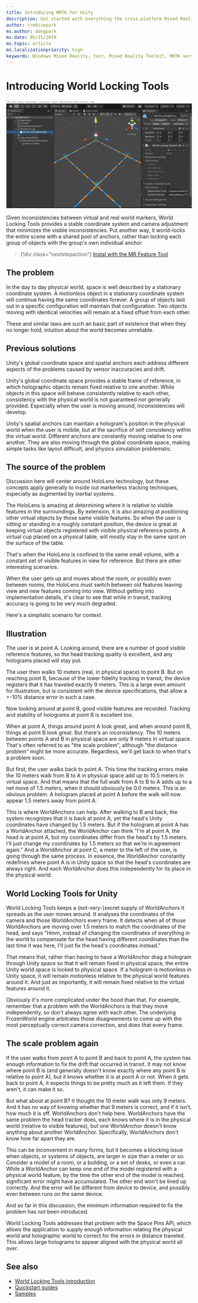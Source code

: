 ```yaml
---
title: Introducing MRTK for Unity
description: Get started with everything the cross-platform Mixed Reality Toolkit has to offer new mixed reality developers.
author: cre8ivepark
ms.author: dongpark
ms.date: 05/15/2019
ms.topic: article
ms.localizationpriority: high
keywords: Windows Mixed Reality, test, Mixed Reality Toolkit, MRTK version 2, MRTK, tools, SDK, HoloLens, HoloLens 2, mixed reality headset, windows mixed reality headset, virtual reality headset, cross-platform
---
```


# Introducing World Locking Tools

![World locking tools hero image](images/wlt-img-01.jpeg)

Given inconsistencies between virtual and real world markers, World Locking Tools provides a stable coordinate system and camera adjustment that minimizes the visible inconsistencies. Put another way, it world-locks the entire scene with a shared pool of anchors, rather than locking each group of objects with the group's own individual anchor.

> [!div class="nextstepaction"]
> [Instal with the MR Feature Tool](https://microsoft.github.io/MixedReality-WorldLockingTools-Unity/DocGen/Documentation/HowTos/WLTviaMRFeatureTool.html)

## The problem
In the day to day physical world, space is well described by a stationary coordinate system. A motionless object in a stationary coordinate system will continue having the same coordinates forever. A group of objects laid out in a specific configuration will maintain that configuration. Two objects moving with identical velocities will remain at a fixed offset from each other.

These and similar laws are such an basic part of existence that when they no longer hold, intuition about the world becomes unreliable.

## Previous solutions
Unity's global coordinate space and spatial anchors each address different aspects of the problems caused by sensor inaccuracies and drift.

Unity's global coordinate space provides a stable frame of reference, in which holographic objects remain fixed relative to one another. While objects in this space will behave consistently relative to each other, consistency with the physical world is not guaranteed nor generally provided. Especially when the user is moving around, inconsistencies will develop.

Unity's spatial anchors can maintain a hologram's position in the physical world when the user is mobile, but at the sacrifice of self consistency within the virtual world. Different anchors are constantly moving relative to one another. They are also moving through the global coordinate space, making simple tasks like layout difficult, and physics simulation problematic.

## The source of the problem
Discussion here will center around HoloLens technology, but these concepts apply generally to inside out markerless tracking techniques, especially as augmented by inertial systems.

The HoloLens is amazing at determining where it is relative to visible features in the surroundings. By extension, it is also amazing at positioning other virtual objects by those same visible features. So when the user is sitting or standing in a roughly constant position, the device is great at keeping virtual objects registered with visible physical reference points. A virtual cup placed on a physical table, will mostly stay in the same spot on the surface of the table.

That's when the HoloLens is confined to the same small volume, with a constant set of visible features in view for reference. But there are other interesting scenarios.

When the user gets up and moves about the room, or possibly even between rooms, the HoloLens must switch between old features leaving view and new features coming into view. Without getting into implementation details, it's clear to see that while in transit, tracking accuracy is going to be very much degraded.

Here's a simplistic scenario for context.

## Illustration
The user is at point A. Looking around, there are a number of good visible reference features, so the head tracking quality is excellent, and any holograms placed will stay put.

The user then walks 10 meters (real, in physical space) to point B. But on reaching point B, because of the lower fidelity tracking in transit, the device registers that it has traveled exactly 9 meters. This is a large even amount for illustration, but is consistent with the device specifications, that allow a +-10% distance error in such a case.

Now looking around at point B, good visible features are recorded. Tracking and stability of holograms at point B is excellent too.

When at point A, things around point A look great, and when around point B, things at point B look great. But there's an inconsistency. The 10 meters between points A and B in physical space are only 9 meters in virtual space. That's often referred to as "the scale problem", although "the distance problem" might be more accurate. Regardless, we'll get back to when that's a problem soon.

But first, the user walks back to point A. This time the tracking errors make the 10 meters walk from B to A in physical space add up to 10.5 meters in virtual space. And that means that the full walk from A to B to A adds up to a net move of 1.5 meters, when it should obviously be 0.0 meters. This is an obvious problem. A hologram placed at point A before the walk will now appear 1.5 meters away from point A.

This is where WorldAnchors can help. After walking to B and back, the system recognizes that it is back at point A, yet the head's Unity coordinates have changed by 1.5 meters. But if the hologram at point A has a WorldAnchor attached, the WorldAnchor can think "I'm at point A, the head is at point A, but my coordinates differ from the head's by 1.5 meters. I'll just change my coordinates by 1.5 meters so that we're in agreement again." And a WorldAnchor at point C, a meter to the left of the user, is going through the same process. In essence, the WorldAnchor constantly redefines where point A is in Unity space so that the head's coordinates are always right. And each WorldAnchor does this independently for its place in the physical world.

## World Locking Tools for Unity
World Locking Tools keeps a (not-very-)secret supply of WorldAnchors it spreads as the user moves around. It analyses the coordinates of the camera and those WorldAnchors every frame. It detects when all of those WorldAnchors are moving over 1.5 meters to match the coordinates of the head, and says "Hmm, instead of changing the coordinates of everything in the world to compensate for the head having different coordinates than the last time it was here, I'll just fix the head's coordinates instead."

That means that, rather than having to have a WorldAnchor drag a hologram through Unity space so that it will remain fixed in physical space, the entire Unity world space is locked to physical space. If a hologram is motionless in Unity space, it will remain motionless relative to the physical world features around it. And just as importantly, it will remain fixed relative to the virtual features around it.

Obviously it's more complicated under the hood than that. For example, remember that a problem with the WorldAnchors is that they move independently, so don't always agree with each other. The underlying FrozenWorld engine arbitrates those disagreements to come up with the most perceptually correct camera correction, and does that every frame.

## The scale problem again
If the user walks from point A to point B and back to point A, the system has enough information to fix the drift that occurred in transit. It may not know where point B is (and generally doesn't know exactly where any point B is relative to point A), but it knows whether it is at point A or not. When it gets back to point A, it expects things to be pretty much as it left them. If they aren't, it can make it so.

But what about at point B? It thought the 10 meter walk was only 9 meters. And it has no way of knowing whether that 9 meters is correct, and if it isn't, how much it is off. WorldAnchors don't help here. WorldAnchors have the same problem the head tracker does, each knows where it is in the physical world (relative to visible features), but one WorldAnchor doesn't know anything about another WorldAnchor. Specifically, WorldAnchors don't know how far apart they are.

This can be inconvenient in many forms, but it becomes a blocking issue when objects, or systems of objects, are larger in size than a meter or so. Consider a model of a room, or a building, or a set of desks, or even a car. While a WorldAnchor can keep one end of the model registered with a physical world feature, by the time the other end of the model is reached, significant error might have accumulated. The other end won't be lined up correctly. And the error will be different from device to device, and possibly even between runs on the same device.

And so far in this discussion, the minimum information required to fix the problem has not been introduced.

World Locking Tools addresses that problem with the Space Pins API, which allows the application to supply enough information relating the physical world and holographic world to correct for the errors in distance traveled. This allows large holograms to appear aligned with the physical world all over.

## See also

* [World Locking Tools introduction](https://microsoft.github.io/MixedReality-WorldLockingTools-Unity/DocGen/Documentation/IntroFAQ.html)
* [Quickstart guides](https://microsoft.github.io/MixedReality-WorldLockingTools-Unity/DocGen/Documentation/HowTos/QuickStart.html)
* [Samples](https://microsoft.github.io/MixedReality-WorldLockingTools-Unity/DocGen/Documentation/HowTos/SampleApplications.html)